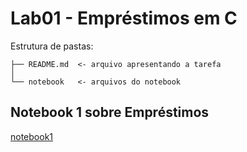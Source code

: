 
# Lab01 - Empréstimos em C

Estrutura de pastas:

~~~
├── README.md  <- arquivo apresentando a tarefa
│
└── notebook   <- arquivos do notebook
~~~

## Notebook 1 sobre Empréstimos

[notebook1](https://github.com/EnzoFarias4/mc322/blob/main/lab01/notebook/emprestimo01.ipynb)

